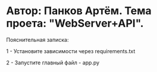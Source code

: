 # Автор: Панков Артём. Тема проета: "WebServer+API".

Пояснительная записка:

1 - Установите зависимости через requirements.txt

2 - Запустите главный файл - app.py
